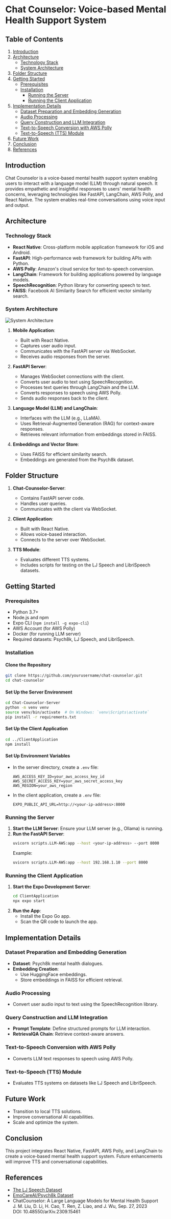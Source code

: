 # Chat Counselor: Voice-based Mental Health Support System

## Table of Contents
1. [Introduction](#introduction)
2. [Architecture](#architecture)
   - [Technology Stack](#technology-stack)
   - [System Architecture](#system-architecture)
3. [Folder Structure](#folder-structure)
4. [Getting Started](#getting-started)
   - [Prerequisites](#prerequisites)
   - [Installation](#installation)
     - [Running the Server](#running-the-server)
     - [Running the Client Application](#running-the-client-application)
5. [Implementation Details](#implementation-details)
   - [Dataset Preparation and Embedding Generation](#dataset-preparation-and-embedding-generation)
   - [Audio Processing](#audio-processing)
   - [Query Construction and LLM Integration](#query-construction-and-llm-integration)
   - [Text-to-Speech Conversion with AWS Polly](#text-to-speech-conversion-with-aws-polly)
   - [Text-to-Speech (TTS) Module](#text-to-speech-tts-module)
6. [Future Work](#future-work)
7. [Conclusion](#conclusion)
8. [References](#references)

## Introduction
Chat Counselor is a voice-based mental health support system enabling users to interact with a language model (LLM) through natural speech. It provides empathetic and insightful responses to users' mental health concerns, leveraging technologies like FastAPI, LangChain, AWS Polly, and React Native. The system enables real-time conversations using voice input and output.

## Architecture

### Technology Stack
- **React Native**: Cross-platform mobile application framework for iOS and Android.
- **FastAPI**: High-performance web framework for building APIs with Python.
- **AWS Polly**: Amazon's cloud service for text-to-speech conversion.
- **LangChain**: Framework for building applications powered by language models.
- **SpeechRecognition**: Python library for converting speech to text.
- **FAISS**: Facebook AI Similarity Search for efficient vector similarity search.

### System Architecture
![System Architecture](./assets/architecture.png)
1. **Mobile Application**:
   - Built with React Native.
   - Captures user audio input.
   - Communicates with the FastAPI server via WebSocket.
   - Receives audio responses from the server.

2. **FastAPI Server**:
   - Manages WebSocket connections with the client.
   - Converts user audio to text using SpeechRecognition.
   - Processes text queries through LangChain and the LLM.
   - Converts responses to speech using AWS Polly.
   - Sends audio responses back to the client.

3. **Language Model (LLM) and LangChain**:
   - Interfaces with the LLM (e.g., LLaMA).
   - Uses Retrieval-Augmented Generation (RAG) for context-aware responses.
   - Retrieves relevant information from embeddings stored in FAISS.

4. **Embeddings and Vector Store**:
   - Uses FAISS for efficient similarity search.
   - Embeddings are generated from the Psych8k dataset.

## Folder Structure
1. **Chat-Counselor-Server**:
   - Contains FastAPI server code.
   - Handles user queries.
   - Communicates with the client via WebSocket.

2. **Client Application**:
   - Built with React Native.
   - Allows voice-based interaction.
   - Connects to the server over WebSocket.

3. **TTS Module**:
   - Evaluates different TTS systems.
   - Includes scripts for testing on the LJ Speech and LibriSpeech datasets.

## Getting Started

### Prerequisites
- Python 3.7+
- Node.js and npm
- Expo CLI (`npm install -g expo-cli`)
- AWS Account (for AWS Polly)
- Docker (for running LLM server)
- Required datasets: Psych8k, LJ Speech, and LibriSpeech.

### Installation

#### Clone the Repository
```bash
git clone https://github.com/yourusername/chat-counselor.git
cd chat-counselor
```

#### Set Up the Server Environment
```bash
cd Chat-Counselor-Server
python -m venv venv
source venv/bin/activate  # On Windows: `venv\Scripts\activate`
pip install -r requirements.txt
```

#### Set Up the Client Application
```bash
cd ../ClientApplication
npm install
```

#### Set Up Environment Variables
- In the server directory, create a `.env` file:
  ```env
  AWS_ACCESS_KEY_ID=your_aws_access_key_id
  AWS_SECRET_ACCESS_KEY=your_aws_secret_access_key
  AWS_REGION=your_aws_region
  ```
- In the client application, create a `.env` file:
  ```env
  EXPO_PUBLIC_API_URL=http://<your-ip-address>:8000
  ```

### Running the Server

1. **Start the LLM Server**:
   Ensure your LLM server (e.g., Ollama) is running.
2. **Run the FastAPI Server**:
   ```bash
   uvicorn scripts.LLM-AWS:app --host <your-ip-address> --port 8000
   ```
   Example:
   ```bash
   uvicorn scripts.LLM-AWS:app --host 192.168.1.10 --port 8000
   ```

### Running the Client Application

1. **Start the Expo Development Server**:
   ```bash
   cd ClientApplication
   npx expo start
   ```
2. **Run the App**:
   - Install the Expo Go app.
   - Scan the QR code to launch the app.

## Implementation Details

### Dataset Preparation and Embedding Generation
- **Dataset**: Psych8k mental health dialogues.
- **Embedding Creation**:
  - Use HuggingFace embeddings.
  - Store embeddings in FAISS for efficient retrieval.

### Audio Processing
- Convert user audio input to text using the SpeechRecognition library.

### Query Construction and LLM Integration
- **Prompt Template**:
  Define structured prompts for LLM interaction.
- **RetrievalQA Chain**:
  Retrieve context-aware answers.

### Text-to-Speech Conversion with AWS Polly
- Converts LLM text responses to speech using AWS Polly.

### Text-to-Speech (TTS) Module
- Evaluates TTS systems on datasets like LJ Speech and LibriSpeech.

## Future Work
- Transition to local TTS solutions.
- Improve conversational AI capabilities.
- Scale and optimize the system.

## Conclusion
This project integrates React Native, FastAPI, AWS Polly, and LangChain to create a voice-based mental health support system. Future enhancements will improve TTS and conversational capabilities.

## References
- [The LJ Speech Dataset](https://keithito.com/LJ-Speech-Dataset)
- [EmoCareAI/Psych8k Dataset](https://huggingface.co/datasets/EmoCareAI/Psych8k)
- ChatCounselor: A Large Language Models for Mental Health Support  
  J. M. Liu, D. Li, H. Cao, T. Ren, Z. Liao, and J. Wu, Sep. 27, 2023  
  DOI: 10.48550/arXiv.2309.15461
